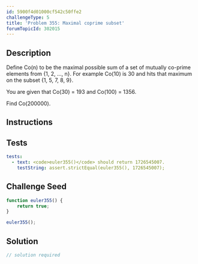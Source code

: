 ```yaml
---
id: 5900f4d01000cf542c50ffe2
challengeType: 5
title: 'Problem 355: Maximal coprime subset'
forumTopicId: 302015
---
```


## Description
<section id='description'>
Define Co(n) to be the maximal possible sum of a set of mutually co-prime elements from {1, 2, ..., n}. For example Co(10) is 30 and hits that maximum on the subset {1, 5, 7, 8, 9}.



You are given that Co(30) = 193 and Co(100) = 1356.


Find Co(200000).
</section>

## Instructions
<section id='instructions'>

</section>

## Tests
<section id='tests'>

```yml
tests:
  - text: <code>euler355()</code> should return 1726545007.
    testString: assert.strictEqual(euler355(), 1726545007);

```

</section>

## Challenge Seed
<section id='challengeSeed'>

<div id='js-seed'>

```js
function euler355() {
    return true;
}

euler355();
```

</div>



</section>

## Solution
<section id='solution'>

```js
// solution required
```

</section>
